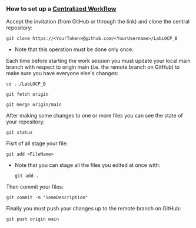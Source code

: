 ### How to set up a [Centralized Workflow](https://www.atlassian.com/git/tutorials/comparing-workflows)

Accept the invitation (from GitHub or through the link) and clone the central repository:

`git clone https://<YourToken>@github.com/<YourUsername>/LabLOCP_B`

* Note that this operation must be done only once.

Each time before starting the work session you must update your local main branch with respect to origin main (i.e. the remote branch on GitHub) to make sure you have everyone else's changes:

`cd ../LabLOCP_B`

`git fetch origin`

`git merge origin/main`

After making some changes to one or more files you can see the state of your repository:

`git status`

Fisrt of all stage your file:

`git add <FileName>`

* Note that you can stage all the files you edited at once with:

  `git add .`

Then commit your files:

`git commit -m "SomeDescription"`

Finally you must push your changes up to the remote branch on GitHub:

`git push origin main`
